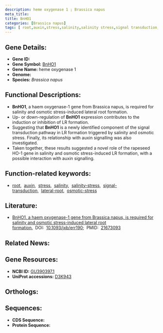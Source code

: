 ```yaml
---
description: heme oxygenase 1 ; Brassica napus
meta_title:
title: BnHO1
categories: [Brassica napus]
tags: [ root,auxin,stress,salinity,salinity stress,signal transduction,lateral root,osmotic stress ]
---
```


## Gene Details:
- **Gene ID:** []()
- **Gene Symbol:** <u>BnHO1</u>
- **Gene Name:** heme oxygenase 1
- **Genome:** []()
- **Species:** *Brassica napus*

## Functional Descriptions:
   - **BnHO1**, a haem oxygenase-1 gene from Brassica napus, is required for salinity and osmotic stress-induced lateral root formation.
   - Up- or down-regulation of **BnHO1** expression contributes to the induction or inhibition of LR formation.
   - Suggesting that **BnHO1** is a newly identified component of the signal transduction pathway in LR formation triggered by salinity and osmotic stress. Finally, its relationship with auxin signalling was also investigated.
   - Taken together, these results suggested a novel role of the rapeseed HO-1 gene in salinity and osmotic stress-induced LR formation, with a possible interaction with auxin signalling.

## Function-related keywords:
   - [root](/tags/root/),&nbsp;&nbsp;[auxin](/tags/auxin/),&nbsp;&nbsp;[stress](/tags/stress/),&nbsp;&nbsp;[salinity](/tags/salinity/),&nbsp;&nbsp;[salinity-stress](/tags/salinity-stress/),&nbsp;&nbsp;[signal-transduction](/tags/signal-transduction/),&nbsp;&nbsp;[lateral-root](/tags/lateral-root/),&nbsp;&nbsp;[osmotic-stress](/tags/osmotic-stress/)

## Literature:
   - [BnHO1, a haem oxygenase-1 gene from Brassica napus, is required for salinity and osmotic stress-induced lateral root formation.](https://doi.org/10.1093/jxb/err190)&nbsp;&nbsp;DOI:&nbsp;&nbsp;[10.1093/jxb/err190](https://doi.org/10.1093/jxb/err190);&nbsp;&nbsp;PMID:&nbsp;&nbsp;[21673093](https://pubmed.ncbi.nlm.nih.gov/21673093/)

## Related News:

## Gene Resources:
- **NCBI ID:**  [GU390397.1](https://www.ncbi.nlm.nih.gov/gene/?term=GU390397.1)
- **UniProt accessions:**  [D3K943](https://www.uniprot.org/uniprotkb/D3K943/entry)

## Orthologs:

## Sequences:
- **CDS Sequence:**
- **Protein Sequence:**
